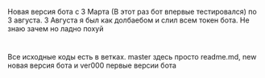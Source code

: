 Новая версия бота с 3 Марта (В этот раз бот впервые тестировался) по 3 августа. 3 Августа я был как долбаебом и слил всем токен бота. Не знаю зачем но ладно похуй
# 
Все исходные коды есть в ветках. master здесь просто readme.md, new новая версия бота и ver000 первые версии бота
